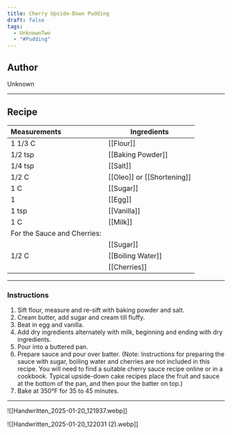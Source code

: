 ```yaml
---
title: Cherry Upside-Down Pudding
draft: false
tags:
  - UnknownTwo
  - "#Pudding"
---
```

## Author
Unknown
___
## Recipe

| Measurements | Ingredients               |
| :----------- | ------------------------- |
|1 1/3 C|[[Flour]]|
|1/2 tsp|[[Baking Powder]]|
|1/4 tsp|[[Salt]]|
|1/2 C|[[Oleo]] or [[Shortening]]|
|1 C|[[Sugar]]|
|1|[[Egg]]|
|1 tsp|[[Vanilla]]|
|1 C|[[Milk]]|
|For the Sauce and Cherries:||
||[[Sugar]]|
|1/2 C|[[Boiling Water]]|
||[[Cherries]]|
___
### Instructions
1. Sift flour, measure and re-sift with baking powder and salt.
2. Cream butter, add sugar and cream till fluffy.
3. Beat in egg and vanilla.
4. Add dry ingredients alternately with milk, beginning and ending with dry ingredients.
5. Pour into a buttered pan.
6. Prepare sauce and pour over batter. (Note: Instructions for preparing the sauce with sugar, boiling water and cherries are not included in this recipe. You will need to find a suitable cherry sauce recipe online or in a cookbook. Typical upside-down cake recipes place the fruit and sauce at the bottom of the pan, and then pour the batter on top.)
7. Bake at 350°F for 35 to 45 minutes.
___
![[Handwritten_2025-01-20_121937.webp]]

![[Handwritten_2025-01-20_122031 (2).webp]]